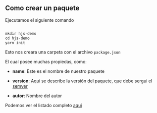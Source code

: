 ## Como crear un paquete

Ejecutamos el siguiente comando

```js

mkdir hjs-demo
cd hjs-demo
yarn init 
```

Esto nos creara una carpeta con el archivo `package.json`

El cual posee muchas propiedas, como:

* **name**: Este es el nombre de nuestro paquete

* **version**: Aqui se describe la versión del paquete, que debe sergui el [semver](http://semver.org/)
* **autor**: Nombre del autor

Podemos ver el listado completo [aquí](https://docs.npmjs.com/files/package.json)

